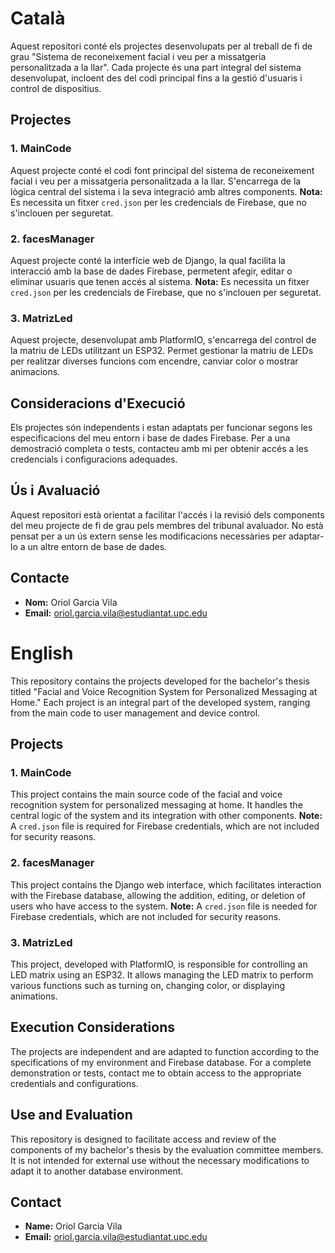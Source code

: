 # Català

Aquest repositori conté els projectes desenvolupats per al treball de fi de grau "Sistema de reconeixement facial i veu per a missatgeria personalitzada a la llar". Cada projecte és una part integral del sistema desenvolupat, incloent des del codi principal fins a la gestió d'usuaris i control de dispositius.

## Projectes

### 1. MainCode
Aquest projecte conté el codi font principal del sistema de reconeixement facial i veu per a missatgeria personalitzada a la llar. S'encarrega de la lògica central del sistema i la seva integració amb altres components. **Nota:** Es necessita un fitxer `cred.json` per les credencials de Firebase, que no s'inclouen per seguretat.

### 2. facesManager
Aquest projecte conté la interfície web de Django, la qual facilita la interacció amb la base de dades Firebase, permetent afegir, editar o eliminar usuaris que tenen accés al sistema. **Nota:** Es necessita un fitxer `cred.json` per les credencials de Firebase, que no s'inclouen per seguretat.

### 3. MatrizLed
Aquest projecte, desenvolupat amb PlatformIO, s'encarrega del control de la matriu de LEDs utilitzant un ESP32. Permet gestionar la matriu de LEDs per realitzar diverses funcions com encendre, canviar color o mostrar animacions.

## Consideracions d'Execució
Els projectes són independents i estan adaptats per funcionar segons les especificacions del meu entorn i base de dades Firebase. Per a una demostració completa o tests, contacteu amb mi per obtenir accés a les credencials i configuracions adequades.

## Ús i Avaluació
Aquest repositori està orientat a facilitar l'accés i la revisió dels components del meu projecte de fi de grau pels membres del tribunal avaluador. No està pensat per a un ús extern sense les modificacions necessàries per adaptar-lo a un altre entorn de base de dades.

## Contacte
- **Nom:** Oriol Garcia Vila
- **Email:** [oriol.garcia.vila@estudiantat.upc.edu](mailto:oriol.garcia.vila@estudiantat.upc.edu)

# 
# 
# 
# English

This repository contains the projects developed for the bachelor's thesis titled "Facial and Voice Recognition System for Personalized Messaging at Home." Each project is an integral part of the developed system, ranging from the main code to user management and device control.

## Projects

### 1. MainCode
This project contains the main source code of the facial and voice recognition system for personalized messaging at home. It handles the central logic of the system and its integration with other components. **Note:** A `cred.json` file is required for Firebase credentials, which are not included for security reasons.

### 2. facesManager
This project contains the Django web interface, which facilitates interaction with the Firebase database, allowing the addition, editing, or deletion of users who have access to the system. **Note:** A `cred.json` file is needed for Firebase credentials, which are not included for security reasons.

### 3. MatrizLed
This project, developed with PlatformIO, is responsible for controlling an LED matrix using an ESP32. It allows managing the LED matrix to perform various functions such as turning on, changing color, or displaying animations.

## Execution Considerations
The projects are independent and are adapted to function according to the specifications of my environment and Firebase database. For a complete demonstration or tests, contact me to obtain access to the appropriate credentials and configurations.

## Use and Evaluation
This repository is designed to facilitate access and review of the components of my bachelor's thesis by the evaluation committee members. It is not intended for external use without the necessary modifications to adapt it to another database environment.

## Contact
- **Name:** Oriol Garcia Vila
- **Email:** [oriol.garcia.vila@estudiantat.upc.edu](mailto:oriol.garcia.vila@estudiantat.upc.edu)